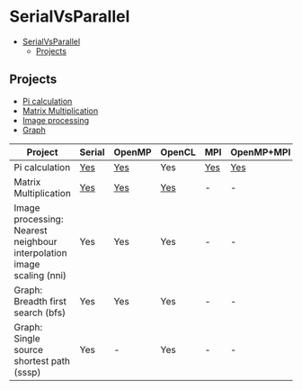 # SerialVsParallel

- [SerialVsParallel](#serialvsparallel)
  - [Projects](#projects)

## Projects
- [Pi calculation](docs/Pi.md)
- [Matrix Multiplication](docs/MatrixMultiplication.md)
- [Image processing](docs/ImageProcessing.md)
- [Graph](docs/Graph.md)

Project|Serial|OpenMP|OpenCL|MPI|OpenMP+MPI
-|-|-|-|-|-
Pi calculation|[Yes](docs/Pi.md#serial-implementation)|[Yes](docs/Pi.md#openmp-implementation)|Yes|[Yes](docs/Pi.md#mpi-implementation)|[Yes](docs/Pi.md#mpi-openmp-hybrid-implementation)
Matrix Multiplication|[Yes](docs/MatrixMultiplication.md#serial-implementation)|[Yes](docs/MatrixMultiplication.md#openmp-implementation)|[Yes](docs/MatrixMultiplication.md#opencl-implementation)|-|-
Image processing: Nearest neighbour interpolation image scaling (nni)|Yes|Yes|Yes|-|-
Graph: Breadth first search (bfs)|Yes|Yes|Yes|-|-
Graph: Single source shortest path (sssp)|Yes|-|Yes|-|-
